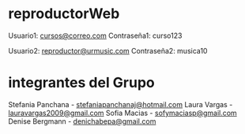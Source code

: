 # reproductorWeb

Usuario1: cursos@correo.com
Contraseña1: curso123

Usuario2: reproductor@urmusic.com
Contraseña2: musica10

# integrantes del Grupo

Stefania Panchana - stefaniapanchanaj@hotmail.com
Laura Vargas - lauravargas2009@gmail.com
Sofia Macias - sofymaciasp@gmail.com
Denise Bergmann - denichabepa@gmail.com
